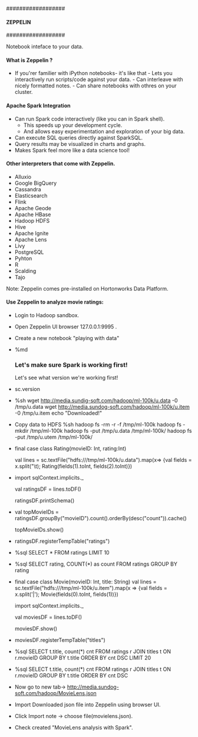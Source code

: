 ##################
#### ZEPPELIN ####
##################

Notebook inteface to your data.

#### What is Zeppelin ?

- If you'rer familier with iPython notebooks- it's like that
      - Lets you interactively run scripts/code against your data.
      - Can interleave with nicely formatted notes.
      - Can share notebooks with othres on your cluster.
      
#### Apache Spark Integration
- Can run Spark code interactively (like you can in Spark shell).
    - This speeds up your development cycle.
    - And allows easy experimentation and exploration of your big data.
- Can execute SQL queries directly against SparkSQL.
- Query results may be visualized in charts and graphs.
- Makes Spark feel more like a data science tool!

#### Other interpreters that come with Zeppelin.
- Alluxio
- Google BigQuery
- Cassandra
- Elasticsearch
- Flink
- Apache Geode
- Apache HBase
- Hadoop HDFS
- Hive
- Apache Ignite
- Apache Lens
- Livy
- PostgreSQL
- Pyhton
- R
- Scalding
- Tajo

Note: Zeppelin comes pre-installed on Hortonworks Data Platform.

#### Use Zeppelin to analyze movie ratings:
- Login to Hadoop sandbox.
- Open Zeppelin UI browser 127.0.0.1:9995 .
- Create a new notebook "playing with data"
- %md
  ### Let's make sure Spark is working first!
  Let's see what version we're working first!
- sc.version
- %sh
  wget http://media.sundig-soft.com/hadoop/ml-100k/u.data -0 /tmp/u.data
  wget http://media.sundog-soft.com/hadoop/ml-100k/u.item -0 /tmp/u.item
  echo "Downloaded!"
- Copy data to HDFS
  %sh
  hadoop fs -rm -r -f /tmp/ml-100k
  hadoop fs -mkdir /tmp/ml-100k
  hadoop fs -put /tmp/u.data /tmp/ml-100k/
  hadoop fs -put /tmp/u.utem /tmp/ml-100k/
- final case class Rating(movieID: Int, rating:Int)
  
  val lines = sc.textFile("hdfs:///tmp/ml-100k/u.data").map(x=> {val fields = x.split("\t); Rating(fields(1).toInt, fields(2).toInt)})
- import sqlContext.implicits._
  
  val ratingsDF = lines.toDF()
  
  ratingsDF.printSchema()
- val topMovieIDs = ratingsDF.groupBy("movieID").count().orderBy(desc("count")).cache()
  
  topMovieIDs.show()
- ratingsDF.registerTempTable("ratings")
- %sql
  SELECT * FROM ratings LIMIT 10
- %sql
  SELECT rating, COUNT(*) as count FROM ratings GROUP BY rating
- final case class Movie(movieID: Int, title: String)
  val lines = sc.textFile("hdfs:///tmp/ml-100k/u.item").map(x => {val fields = x.split('|'); Movie(fields(0).toInt, fields(1))})
  
  import sqlContext.implicits._
  
  val moviesDF = lines.toDF()
  
  moviesDF.show()
- moviesDF.registerTempTable("titles")
- %sql
  SELECT t.title, count(*) cnt FROM ratings r JOIN titles t ON r.movieID GROUP BY t.title ORDER BY cnt DSC LIMIT 20
- %sql
  SELECT t.title, count(*) cnt FROM ratings r JOIN titles t ON r.movieID GROUP BY t.title ORDER BY cnt DSC
- Now go to new tab-> http://media.sundog-soft.com/hadoop/MovieLens.json
- Import Downloaded json file into Zeppelin using browser UI.
- Click Import note -> choose file(movielens.json).
- Check created "MovieLens analysis with Spark".
  
  
